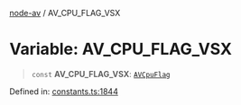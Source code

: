 [node-av](../globals.md) / AV\_CPU\_FLAG\_VSX

# Variable: AV\_CPU\_FLAG\_VSX

> `const` **AV\_CPU\_FLAG\_VSX**: [`AVCpuFlag`](../type-aliases/AVCpuFlag.md)

Defined in: [constants.ts:1844](https://github.com/seydx/av/blob/f8631fc881b394300b1479f511d55cf1c370a87f/src/constants/constants.ts#L1844)
